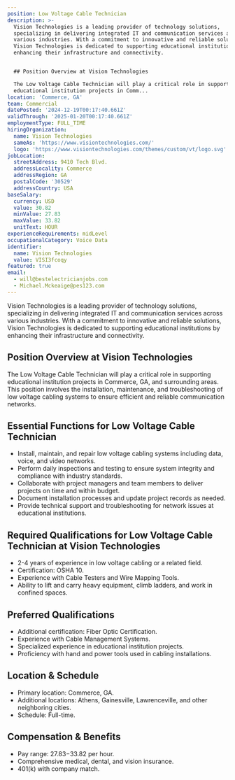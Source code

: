 ```yaml
---
position: Low Voltage Cable Technician
description: >-
  Vision Technologies is a leading provider of technology solutions,
  specializing in delivering integrated IT and communication services across
  various industries. With a commitment to innovative and reliable solutions,
  Vision Technologies is dedicated to supporting educational institutions by
  enhancing their infrastructure and connectivity.


  ## Position Overview at Vision Technologies

  The Low Voltage Cable Technician will play a critical role in supporting
  educational institution projects in Comm...
location: 'Commerce, GA'
team: Commercial
datePosted: '2024-12-19T00:17:40.661Z'
validThrough: '2025-01-20T00:17:40.661Z'
employmentType: FULL_TIME
hiringOrganization:
  name: Vision Technologies
  sameAs: 'https://www.visiontechnologies.com/'
  logo: 'https://www.visiontechnologies.com/themes/custom/vt/logo.svg'
jobLocation:
  streetAddress: 9410 Tech Blvd.
  addressLocality: Commerce
  addressRegion: GA
  postalCode: '30529'
  addressCountry: USA
baseSalary:
  currency: USD
  value: 30.82
  minValue: 27.83
  maxValue: 33.82
  unitText: HOUR
experienceRequirements: midLevel
occupationalCategory: Voice Data
identifier:
  name: Vision Technologies
  value: VISI3fcoqy
featured: true
email:
  - will@bestelectricianjobs.com
  - Michael.Mckeaige@pes123.com
---
```




Vision Technologies is a leading provider of technology solutions, specializing in delivering integrated IT and communication services across various industries. With a commitment to innovative and reliable solutions, Vision Technologies is dedicated to supporting educational institutions by enhancing their infrastructure and connectivity.

## Position Overview at Vision Technologies
The Low Voltage Cable Technician will play a critical role in supporting educational institution projects in Commerce, GA, and surrounding areas. This position involves the installation, maintenance, and troubleshooting of low voltage cabling systems to ensure efficient and reliable communication networks.

## Essential Functions for Low Voltage Cable Technician
- Install, maintain, and repair low voltage cabling systems including data, voice, and video networks.
- Perform daily inspections and testing to ensure system integrity and compliance with industry standards.
- Collaborate with project managers and team members to deliver projects on time and within budget.
- Document installation processes and update project records as needed.
- Provide technical support and troubleshooting for network issues at educational institutions.

## Required Qualifications for Low Voltage Cable Technician at Vision Technologies
- 2-4 years of experience in low voltage cabling or a related field.
- Certification: OSHA 10.
- Experience with Cable Testers and Wire Mapping Tools.
- Ability to lift and carry heavy equipment, climb ladders, and work in confined spaces.

## Preferred Qualifications
- Additional certification: Fiber Optic Certification.
- Experience with Cable Management Systems.
- Specialized experience in educational institution projects.
- Proficiency with hand and power tools used in cabling installations.

## Location & Schedule
- Primary location: Commerce, GA.
- Additional locations: Athens, Gainesville, Lawrenceville, and other neighboring cities.
- Schedule: Full-time.

## Compensation & Benefits
- Pay range: $27.83-$33.82 per hour.
- Comprehensive medical, dental, and vision insurance.
- 401(k) with company match.
